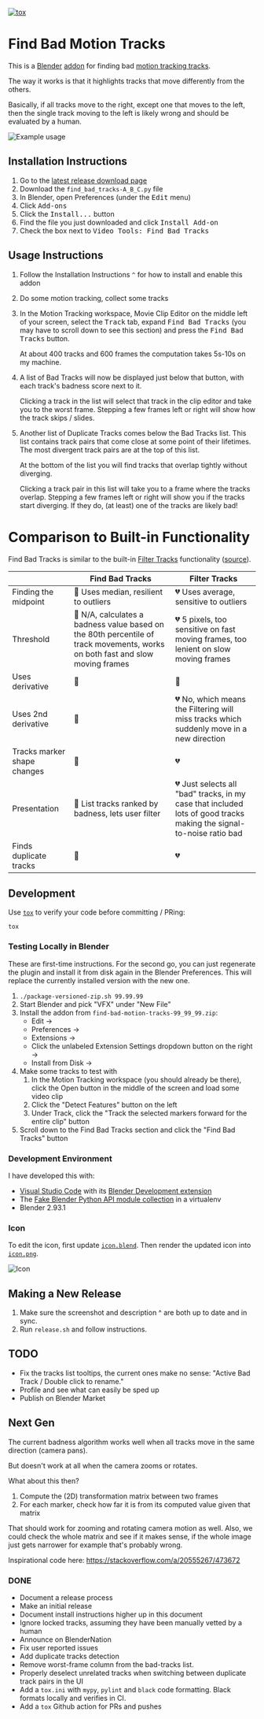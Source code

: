 [![tox](https://github.com/walles/find_bad_motion_tracks/actions/workflows/main.yml/badge.svg)](https://github.com/walles/find_bad_motion_tracks/actions/workflows/main.yml)

# Find Bad Motion Tracks

This is a [Blender](https://blender.org)
[addon](https://docs.blender.org/manual/en/latest/editors/preferences/addons.html)
for finding bad [motion tracking
tracks](https://docs.blender.org/manual/en/latest/movie_clip/tracking/clip/editing/track.html).

The way it works is that it highlights tracks that move differently from the
others.

Basically, if all tracks move to the right, except one that moves to the left,
then the single track moving to the left is likely wrong and should be evaluated
by a human.

![Example usage](example.png 'Example usage')

## Installation Instructions

1. Go to the [latest release download page](https://github.com/walles/find_bad_motion_tracks/releases/latest)
1. Download the `find_bad_tracks-A_B_C.py` file
1. In Blender, open Preferences (under the <kbd>Edit</kbd> menu)
1. Click <kbd>Add-ons</kbd>
1. Click the <kbd>Install...</kbd> button
1. Find the file you just downloaded and click <kbd>Install Add-on</kbd>
1. Check the box next to <kbd>Video Tools: Find Bad Tracks</kbd>

## Usage Instructions

1. Follow the Installation Instructions `^` for how to install and enable this addon

1. Do some motion tracking, collect some tracks

1. In the Motion Tracking workspace, Movie Clip Editor on the middle left of
   your screen, select the <kbd>Track</kbd> tab, expand <kbd>Find Bad
   Tracks</kbd> (you may have to scroll down to see this section) and press the
   <kbd>Find Bad Tracks</kbd> button.

   At about 400 tracks and 600 frames the computation takes 5s-10s on my
   machine.

1. A list of Bad Tracks will now be displayed just below that button, with each
   track's badness score next to it.

   Clicking a track in the list will select that track in the clip editor and
   take you to the worst frame. Stepping a few frames left or right will show
   how the track skips / slides.

1. Another list of Duplicate Tracks comes below the Bad Tracks list. This list
   contains track pairs that come close at some point of their lifetimes. The
   most divergent track pairs are at the top of this list.

   At the bottom of the list you will find tracks that overlap tightly without
   diverging.

   Clicking a track pair in this list will take you to a frame where the tracks
   overlap. Stepping a few frames left or right will show you if the tracks
   start diverging. If they do, (at least) one of the tracks are likely bad!

# Comparison to Built-in Functionality

Find Bad Tracks is similar to the built-in [Filter
Tracks](https://docs.blender.org/manual/en/latest/movie_clip/tracking/clip/editing/track.html#filter-tracks)
functionality ([source](https://github.com/blender/blender/blob/04c75c5ce7699a1502a7c2212d4aa57166465514/release/scripts/startup/bl_operators/clip.py#L141-L215)).

<!-- Table generated by https://www.tablesgenerator.com/markdown_tables -->

|                             | Find Bad Tracks                                                                                                                          | Filter Tracks                                                                                                                   |
| --------------------------- | ---------------------------------------------------------------------------------------------------------------------------------------- | ------------------------------------------------------------------------------------------------------------------------------- |
| Finding the midpoint        | :green_heart: Uses median, resilient to outliers                                                                                         | :broken_heart: Uses average, sensitive to outliers                                                                              |
| Threshold                   | :green_heart: N/A, calculates a badness value based on the 80th percentile of track movements, works on both fast and slow moving frames | :broken_heart: 5 pixels, too sensitive on fast moving frames, too lenient on slow moving frames                                 |
| Uses derivative             | :green_heart:                                                                                                                            | :green_heart:                                                                                                                   |
| Uses 2nd derivative         | :green_heart:                                                                                                                            | :broken_heart: No, which means the Filtering will miss tracks which suddenly move in a new direction                            |
| Tracks marker shape changes | :green_heart:                                                                                                                            | :broken_heart:                                                                                                                  |
| Presentation                | :green_heart: List tracks ranked by badness, lets user filter                                                                            | :broken_heart: Just selects all "bad" tracks, in my case that included lots of good tracks making the signal-to-noise ratio bad |
| Finds duplicate tracks      | :green_heart:                                                                                                                            | :broken_heart:                                                                                                                  |

## Development

Use [`tox`](https://tox.wiki/en/latest/install.html) to verify your code before
committing / PRing:

```
tox
```

### Testing Locally in Blender

These are first-time instructions. For the second go, you can just regenerate
the plugin and install it from disk again in the Blender Preferences. This will
replace the currently installed version with the new one.

1. `./package-versioned-zip.sh 99.99.99`
1. Start Blender and pick "VFX" under "New File"
1. Install the addon from `find-bad-motion-tracks-99_99_99.zip`:
   - Edit ->
   - Preferences ->
   - Extensions ->
   - Click the unlabeled Extension Settings dropdown button on the right ->
   - Install from Disk ->
1. Make some tracks to test with
   1. In the Motion Tracking workspace (you should already be there), click the
      Open button in the middle of the screen and load some video clip
   1. Click the "Detect Features" button on the left
   1. Under Track, click the "Track the selected markers forward for the entire
      clip" button
1. Scroll down to the Find Bad Tracks section and click the "Find Bad Tracks"
   button

### Development Environment

I have developed this with:

- [Visual Studio Code](https://code.visualstudio.com/) with its [Blender Development
  extension](https://marketplace.visualstudio.com/items?itemName=JacquesLucke.blender-development)
- The [Fake Blender Python API module collection](https://github.com/nutti/fake-bpy-module) in a virtualenv
- Blender 2.93.1

### Icon

To edit the icon, first update [`icon.blend`](icon.blend). Then render the
updated icon into [`icon.png`](icon.png).

![Icon](icon.png)

## Making a New Release

1. Make sure the screenshot and description ^ are both up to date and in sync.
1. Run `release.sh` and follow instructions.

## TODO

- Fix the tracks list tooltips, the current ones make no sense: "Active Bad
  Track / Double click to rename."
- Profile and see what can easily be sped up
- Publish on Blender Market

## Next Gen

The current badness algorithm works well when all tracks move in the same
direction (camera pans).

But doesn't work at all when the camera zooms or rotates.

What about this then?

1. Compute the (2D) transformation matrix between two frames
1. For each marker, check how far it is from its computed value given that
   matrix

That should work for zooming and rotating camera motion as well. Also, we could
check the whole matrix and see if it makes sense, if the whole image just gets
narrower for example that's probably wrong.

Inspirational code here: <https://stackoverflow.com/a/20555267/473672>

### DONE

- Document a release process
- Make an initial release
- Document install instructions higher up in this document
- Ignore locked tracks, assuming they have been manually vetted by a human
- Announce on BlenderNation
- Fix user reported issues
- Add duplicate tracks detection
- Remove worst-frame column from the bad-tracks list.
- Properly deselect unrelated tracks when switching between duplicate track
  pairs in the UI
- Add a `tox.ini` with `mypy`, `pylint` and `black` code formatting. Black
  formats locally and verifies in CI.
- Add a `tox` Github action for PRs and pushes
